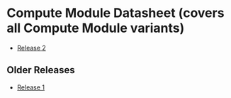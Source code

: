 # Compute Module Datasheet (covers all Compute Module variants)

* [Release 2](/hardware/computemodule/datasheets/rpi_DATA_CM_2p0.pdf)

## Older Releases

* [Release 1](/hardware/computemodule/datasheets/rpi_DATA_CM_1p0.pdf)
